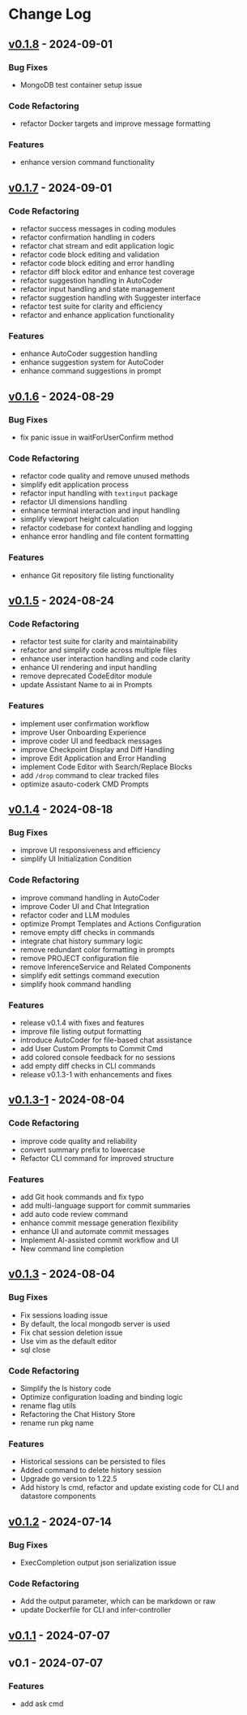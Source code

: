 # Change Log


<a name="v0.1.8"></a>
## [v0.1.8] - 2024-09-01
### Bug Fixes
- MongoDB test container setup issue

### Code Refactoring
- refactor Docker targets and improve message formatting

### Features
- enhance version command functionality


<a name="v0.1.7"></a>
## [v0.1.7] - 2024-09-01
### Code Refactoring
- refactor success messages in coding modules
- refactor confirmation handling in coders
- refactor chat stream and edit application logic
- refactor code block editing and validation
- refactor code block editing and error handling
- refactor diff block editor and enhance test coverage
- refactor suggestion handling in AutoCoder
- refactor input handling and state management
- refactor suggestion handling with Suggester interface
- refactor test suite for clarity and efficiency
- refactor and enhance application functionality

### Features
- enhance AutoCoder suggestion handling
- enhance suggestion system for AutoCoder
- enhance command suggestions in prompt


<a name="v0.1.6"></a>
## [v0.1.6] - 2024-08-29
### Bug Fixes
- fix panic issue in waitForUserConfirm method

### Code Refactoring
- refactor code quality and remove unused methods
- simplify edit application process
- refactor input handling with `textinput` package
- refactor UI dimensions handling
- enhance terminal interaction and input handling
- simplify viewport height calculation
- refactor codebase for context handling and logging
- enhance error handling and file content formatting

### Features
- enhance Git repository file listing functionality


<a name="v0.1.5"></a>
## [v0.1.5] - 2024-08-24
### Code Refactoring
- refactor test suite for clarity and maintainability
- refactor and simplify code across multiple files
- enhance user interaction handling and code clarity
- enhance UI rendering and input handling
- remove deprecated CodeEditor module
- update Assistant Name to ai in Prompts

### Features
- implement user confirmation workflow
- improve User Onboarding Experience
- improve coder UI and feedback messages
- improve Checkpoint Display and Diff Handling
- improve Edit Application and Error Handling
- implement Code Editor with Search/Replace Blocks
- add `/drop` command to clear tracked files
- optimize asauto-coderk CMD Prompts


<a name="v0.1.4"></a>
## [v0.1.4] - 2024-08-18
### Bug Fixes
- improve UI responsiveness and efficiency
- simplify UI Initialization Condition

### Code Refactoring
- improve command handling in AutoCoder
- improve Coder UI and Chat Integration
- refactor coder and LLM modules
- optimize Prompt Templates and Actions Configuration
- remove empty diff checks in commands
- integrate chat history summary logic
- remove redundant color formatting in prompts
- remove PROJECT configuration file
- remove InferenceService and Related Components
- simplify edit settings command execution
- simplify hook command handling

### Features
- release v0.1.4 with fixes and features
- improve file listing output formatting
- introduce AutoCoder for file-based chat assistance
- add User Custom Prompts to Commit Cmd
- add colored console feedback for no sessions
- add empty diff checks in CLI commands
- release v0.1.3-1 with enhancements and fixes


<a name="v0.1.3-1"></a>
## [v0.1.3-1] - 2024-08-04
### Code Refactoring
- improve code quality and reliability
- convert summary prefix to lowercase
- Refactor CLI command for improved structure

### Features
- add Git hook commands and fix typo
- add multi-language support for commit summaries
- add auto code review command
- enhance commit message generation flexibility
- enhance UI and automate commit messages
- Implement AI-assisted commit workflow and UI
- New command line completion


<a name="v0.1.3"></a>
## [v0.1.3] - 2024-08-04
### Bug Fixes
- Fix sessions loading issue
- By default, the local mongodb server is used
- Fix chat session deletion issue
- Use vim as the default editor
- sql close

### Code Refactoring
- Simplify the ls history code
- Optimize configuration loading and binding logic
- rename flag utils
- Refactoring the Chat History Store
- rename run pkg name

### Features
- Historical sessions can be persisted to files
- Added command to delete history session
- Upgrade go version to 1.22.5
- Add history ls cmd, refactor and update existing code for CLI and datastore components


<a name="v0.1.2"></a>
## [v0.1.2] - 2024-07-14
### Bug Fixes
- ExecCompletion output json serialization issue

### Code Refactoring
- Add the output parameter, which can be markdown or raw
- update Dockerfile for CLI and infer-controller


<a name="v0.1.1"></a>
## [v0.1.1] - 2024-07-07

<a name="v0.1"></a>
## v0.1 - 2024-07-07
### Features
- add ask cmd


[Unreleased]: https://github.com/coding-hui/ai-terminal/compare/v0.1.8...HEAD
[v0.1.8]: https://github.com/coding-hui/ai-terminal/compare/v0.1.7...v0.1.8
[v0.1.7]: https://github.com/coding-hui/ai-terminal/compare/v0.1.6...v0.1.7
[v0.1.6]: https://github.com/coding-hui/ai-terminal/compare/v0.1.5...v0.1.6
[v0.1.5]: https://github.com/coding-hui/ai-terminal/compare/v0.1.4...v0.1.5
[v0.1.4]: https://github.com/coding-hui/ai-terminal/compare/v0.1.3-1...v0.1.4
[v0.1.3-1]: https://github.com/coding-hui/ai-terminal/compare/v0.1.3...v0.1.3-1
[v0.1.3]: https://github.com/coding-hui/ai-terminal/compare/v0.1.2...v0.1.3
[v0.1.2]: https://github.com/coding-hui/ai-terminal/compare/v0.1.1...v0.1.2
[v0.1.1]: https://github.com/coding-hui/ai-terminal/compare/v0.1...v0.1.1
